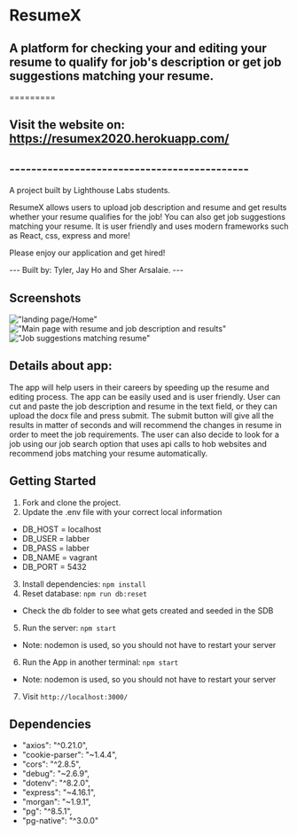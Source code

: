 # ResumeX
## A platform for checking your and editing your resume to qualify for job's description or get job suggestions matching your resume.
=========

## Visit the website on: https://resumex2020.herokuapp.com/



## --------------------------------------------

A project built by Lighthouse Labs students.

ResumeX allows users to upload job description and resume and get results whether your resume qualifies for the job! You can also get job suggestions matching your resume. It is user friendly and uses modern frameworks such as React, css, express and more!

Please enjoy our application and get hired!

---  Built by: Tyler, Jay Ho and Sher Arsalaie. ---

## Screenshots

!["landing page/Home"]()
!["Main page with resume and job description and results"]()
!["Job suggestions matching resume"]()


## Details about app:

The app will help users in their careers by speeding up the resume and editing process. The app can be easily used and is user friendly. User can cut and paste the job description and resume in the text field, or they can upload the docx file and press submit. The submit button will give all the results in matter of seconds and will recommend the changes in resume in order to meet the job requirements. The user can also decide to look for a job using our job search option that uses api calls to hob websites and recommend jobs matching your resume automatically.

## Getting Started

1. Fork and clone the project.
2. Update the .env file with your correct local information 
  - DB_HOST = localhost
  - DB_USER = labber  
  - DB_PASS = labber
  - DB_NAME = vagrant
  - DB_PORT = 5432 
3. Install dependencies: `npm install`
4. Reset database: `npm run db:reset`
  - Check the db folder to see what gets created and seeded in the SDB
5. Run the server: `npm start`
  - Note: nodemon is used, so you should not have to restart your server
6. Run the App in another terminal: `npm start`
  - Note: nodemon is used, so you should not have to restart your server
7. Visit `http://localhost:3000/`


## Dependencies

- "axios": "^0.21.0",
- "cookie-parser": "~1.4.4",
- "cors": "^2.8.5",
- "debug": "~2.6.9",
- "dotenv": "^8.2.0",
- "express": "~4.16.1",
- "morgan": "~1.9.1",
- "pg": "^8.5.1",
- "pg-native": "^3.0.0"